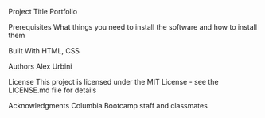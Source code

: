 Project Title
Portfolio

Prerequisites
What things you need to install the software and how to install them

Built With
HTML, CSS


Authors
Alex Urbini

License
This project is licensed under the MIT License - see the LICENSE.md file for details

Acknowledgments
Columbia Bootcamp staff and classmates


